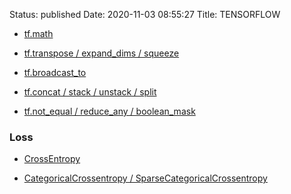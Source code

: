 Status: published
Date: 2020-11-03 08:55:27
Title: TENSORFLOW

- [tf.math](http://www.jerrylsu.net/articles/2020/tensorflow-tf.math.html)

- [tf.transpose / expand_dims / squeeze](http://www.jerrylsu.net/articles/2020/tensorflow-tf.transpose/expand_dims/squeeze.html)

- [tf.broadcast_to](http://www.jerrylsu.net/articles/2020/tensorflow-tf.broadcast_to.html)

- [tf.concat / stack / unstack / split](http://www.jerrylsu.net/articles/2020/tensorflow-tf.concat/split/stack.html)

- [tf.not_equal / reduce_any / boolean_mask](http://www.jerrylsu.net/articles/2020/tensorflow-tf.not_equal/reduce_any/boolean_mask.html)

### Loss

- [CrossEntropy](http://www.jerrylsu.net/articles/2021/pytorch-torch.nn.CrossEntropyLoss.html)

- [CategoricalCrossentropy / SparseCategoricalCrossentropy](http://www.jerrylsu.net/articles/2020/tensorflow-CategoricalCrossentropy%20VS%20SparseCategoricalCrossentropy.html)

